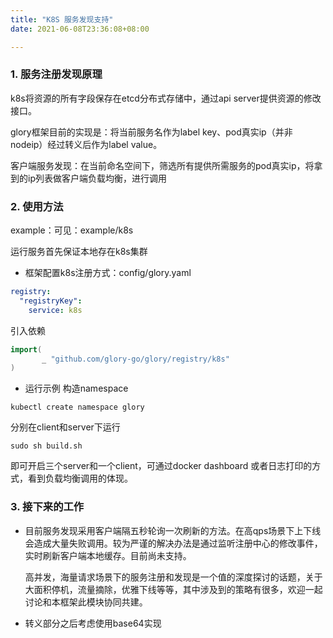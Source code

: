 ```yaml
---
title: "K8S 服务发现支持"
date: 2021-06-08T23:36:08+08:00

---
```

### 1. 服务注册发现原理
k8s将资源的所有字段保存在etcd分布式存储中，通过api server提供资源的修改接口。

glory框架目前的实现是：将当前服务名作为label key、pod真实ip（并非nodeip）经过转义后作为label value。

客户端服务发现：在当前命名空间下，筛选所有提供所需服务的pod真实ip，将拿到的ip列表做客户端负载均衡，进行调用

### 2. 使用方法
example：可见：example/k8s

运行服务首先保证本地存在k8s集群

- 框架配置k8s注册方式：config/glory.yaml

```yaml
registry:
  "registryKey":
    service: k8s
```
引入依赖
```go
import(
       _ "github.com/glory-go/glory/registry/k8s"
)

```

- 运行示例
  构造namespace

```shell script
kubectl create namespace glory
```

分别在client和server下运行
```shell script
sudo sh build.sh
```
即可开启三个server和一个client，可通过docker dashboard 或者日志打印的方式，看到负载均衡调用的体现。

### 3. 接下来的工作
- 目前服务发现采用客户端隔五秒轮询一次刷新的方法。在高qps场景下上下线会造成大量失败调用。较为严谨的解决办法是通过监听注册中心的修改事件，实时刷新客户端本地缓存️。目前尚未支持。

  高并发，海量请求场景下的服务注册和发现是一个值的深度探讨的话题，关于大面积停机，流量摘除，优雅下线等等，其中涉及到的策略有很多，欢迎一起讨论和本框架此模块协同共建。
- 转义部分之后考虑使用base64实现